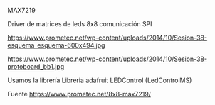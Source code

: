 MAX7219

Driver de matrices de leds 8x8 comunicación SPI

https://www.prometec.net/wp-content/uploads/2014/10/Sesion-38-esquema_esquema-600x494.jpg

https://www.prometec.net/wp-content/uploads/2014/10/Sesion-38-protoboard_bb1.jpg

Usamos la librería Libreria adafruit LEDControl   (LedControlMS)



Fuente
https://www.prometec.net/8x8-max7219/
